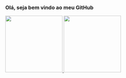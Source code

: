 ### Olá, seja bem vindo ao meu GitHub

<div>
<a href="https://github.com/LAmentt">
<img loading="lazy" height="180em" src="https://github-readme-stats.vercel.app/api/top-langs/?username=LAmentt&layout=compact&langs_count=7&theme=blue-navy"/>
<img loading="lazy" height="180em" src="https://github-readme-stats.vercel.app/api?username=LAmentt&show_icons=true&theme=blue-navy&include_all_commits=true&count_private=true"/>
</div>



